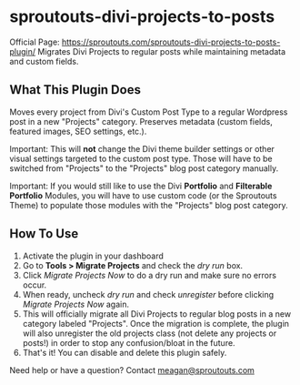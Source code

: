 # sproutouts-divi-projects-to-posts

Official Page: https://sproutouts.com/sproutouts-divi-projects-to-posts-plugin/
Migrates Divi Projects to regular posts while maintaining metadata and custom fields.

## What This Plugin Does

Moves every project from Divi's Custom Post Type to a regular Wordpress post in a new "Projects" category. Preserves metadata (custom fields, featured images, SEO settings, etc.).

Important: This will **not** change the Divi theme builder settings or other visual settings targeted to the custom post type. Those will have to be switched from "Projects" to the "Projects" blog post category manually.

Important: If you would still like to use the Divi **Portfolio** and **Filterable Portfolio** Modules, you will have to use custom code (or the Sproutouts Theme) to populate those modules with the "Projects" blog post category.

## How To Use

1. Activate the plugin in your dashboard
2. Go to **Tools > Migrate Projects** and check the *dry run* box.
3. Click *Migrate Projects Now* to do a dry run and make sure no errors occur.
4. When ready, uncheck *dry run* and check *unregister* before clicking *Migrate Projects Now* again.
5. This will officially migrate all Divi Projects to regular blog posts in a new category labeled "Projects". Once the migration is complete, the plugin will also unregister the old projects class (not delete any projects or posts!) in order to stop any confusion/bloat in the future.
6. That's it! You can disable and delete this plugin safely.

Need help or have a question? Contact [meagan@sproutouts.com](mailto:meagan@sproutouts.com)
